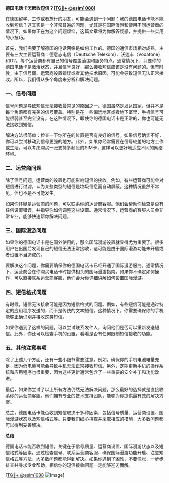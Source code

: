 **德国电话卡怎麽收短信？[[TG💪+ @esim1088](https://t.me/s/esim1088)]**

在德国留学、工作或者旅行的朋友，可能会遇到一个问题：我的德国电话卡能不能收到短信？这其实是一个非常普遍的问题，尤其是在国际漫游和使用不同运营商的情况下。如果你正在为这个问题烦恼，这篇文章将为你解答疑惑，并提供一些实用的小技巧。

首先，我们需要了解德国的电话网络是如何工作的。德国的通信市场相对成熟，主要有三大主要运营商：德意志电信（Deutsche Telekom）、沃达丰（Vodafone）和O2。每个运营商都有自己的信号覆盖范围和服务特点。通常情况下，只要你的德国电话卡是激活状态，并且信号良好，那么接收短信应该是没有问题的。但有时候，由于信号弱、运营商设置错误或者其他技术原因，可能会导致短信无法正常接收。所以，我们得从多个角度来分析和解决问题。

### **一、信号问题**

信号问题是导致短信无法接收最常见的原因之一。德国虽然是发达国家，但并不是每个角落都有完美的信号覆盖。特别是在一些偏远地区或者地下室里，手机信号可能很弱甚至完全没有。在这种情况下，即使你的德国电话卡是正常的，你也可能无法接收到短信。

解决方法很简单：检查一下你所在的位置是否有良好的信号。如果信号确实不好，你可以尝试移动到信号更强的地方。此外，如果你经常需要在信号较差的地方工作或生活，可以考虑购买一张支持多频段的SIM卡，这样可以更好地适应不同的网络环境。

### **二、运营商问题**

除了信号问题，运营商的设置也可能影响短信的接收。例如，有些运营商可能会对短信进行过滤，认为某些类型的短信是垃圾信息而自动屏蔽。这种情况虽然不常见，但也不是不可能发生。

如果你怀疑是运营商的问题，可以联系你的运营商客服。他们会帮助你检查是否有任何设置错误，并指导你如何调整这些设置。通常情况下，运营商的客服人员会非常专业，能够快速帮你解决问题。

### **三、国际漫游问题**

如果你的德国电话卡是在国外使用的，那么国际漫游设置就显得尤为重要了。很多用户在出国后发现自己的短信无法正常接收，这可能是由于国际漫游功能未开启或者设置不当造成的。

要解决这个问题，你需要确保你的德国电话卡已经开通了国际漫游服务。通常情况下，运营商会在你购买电话卡时提供相关的国际漫游指南。如果你不确定如何操作，可以直接联系运营商客服，他们会为你详细讲解如何设置国际漫游。

### **四、短信格式问题**

有时候，短信无法接收可能是因为短信格式的问题。例如，有些短信可能是通过特定的应用程序发送的，而不是传统的文本短信。这种情况下，你需要确保你的手机能够正确识别并接收这类短信。

如果你遇到了这样的问题，可以尝试联系发件人，询问他们是否可以重新发送短信。此外，你还可以检查手机的设置，看看是否有任何限制短信接收的功能。

### **五、其他注意事项**

除了上述几个方面，还有一些小细节需要注意。例如，确保你的手机电池电量充足，因为低电量可能会导致手机无法正常接收短信。另外，定期更新手机的操作系统和应用程序也很重要，因为这些更新通常包含了一些重要的安全补丁和功能改进。

最后，如果你尝试了以上所有方法仍然无法解决问题，那么最好的选择就是直接联系你的运营商客服。他们拥有专业的技术支持团队，能够为你提供最有效的解决方案。

总之，德国电话卡能否收到短信取决于多种因素，包括信号质量、运营商设置、国际漫游状态以及短信格式等。只要我们细心排查并采取相应的措施，大多数问题都可以得到妥善解决。

**总结**

德国电话卡能否收到短信，关键在于信号质量、运营商设置、国际漫游状态以及短信格式等因素。通过检查信号、联系运营商客服、确保国际漫游功能开启、注意短信格式等方法，大多数问题都能得到解决。如果你遇到了困难，不要慌张，一步步排查并寻求专业帮助，相信你的短信接收问题一定能够迎刃而解。

[[TG💪+ @esim1088](https://t.me/s/esim1088) ![Image](https://i.postimg.cc/4NQfJmqS/Snipaste-2025-05-13-00-14-12.png)]